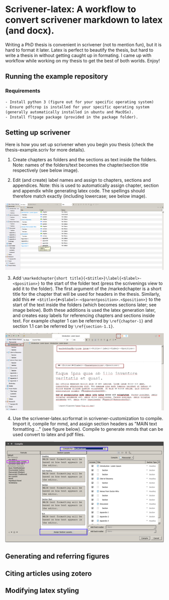 # Scrivener-latex: A workflow to convert scrivener markdown to latex (and docx).

Writing a PhD thesis is convenient in scrivener (not to mention fun), but it is hard to format it later. Latex is perfect to beautify the thesis, but hard to write a thesis in without getting caught up in formating. I came up with workflow while working on my thesis to get the best of both worlds. Enjoy!


## Running the example repository
### Requirements
    - Install python 3 (figure out for your specific operating system)
    - Ensure pdfcrop is installed for your specific operating system (generally automatically installed in ubuntu and MacOSx).
    - Install fltpage package (provided in the package folder). 


## Setting up scrivener
Here is how you set up scrivener when you begin you thesis (check the thesis-example.scriv for more details).

1. Create chapters as folders and the sections as text inside the folders. Note: names of the folders/text becomes the chapter/section title respectively (see below image).

2. Edit (and create) label names and assign to chapters, sections and appendices. Note: this is used to automatically assign chapter, section and appendix while generating latex code. The spellings should therefore match exactly (including lowercase; see below image).

![](https://raw.githubusercontent.com/AbstractGeek/scrivener-latex/master/scrivener-customization/scrivener-chapter-text-labels.png "Chapter, section, appendix labels")


3. Add `\markedchapter{short title}{<$title>}\label{<$label>-<$position>}` to the start of the folder text (press the scrivenings view to add it to the folder). The first argument of the /markedchapter is a short title for the chapter that will be used for headers in the thesis. Similarly, add this `## <$title>{#<$label>-<$parentposition>.<$position>}` to the start of the text inside the folders (which becomes sections later; see image below). Both these additions is used the latex generation later, and creates easy labels for referencing chapters and sections inside text. For example chapter 1 can be referred by `\ref{chapter-1}` and section 1.1 can be referred by `\ref{section-1.1}`.

![](https://raw.githubusercontent.com/AbstractGeek/scrivener-latex/master/scrivener-customization/scrivener-latex-text.png "scrivener latex reference text")

4. Use the scrivener-latex.scrformat in scrivener-customization to compile. Import it, compile for mmd, and assign section headers as "MAIN text formatting ..." (see figure below). Compile to generate mmds that can be used convert to latex and pdf files.

![](https://raw.githubusercontent.com/AbstractGeek/scrivener-latex/master/scrivener-customization/scrivener-compile-settings.png "scrivener compile settings")


## Generating and referring figures


## Citing articles using zotero



## Modifying latex styling
